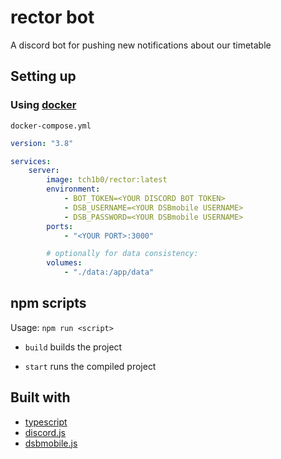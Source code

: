 # rector bot

A discord bot for pushing new notifications about our timetable

## Setting up

### Using [docker](https://docker.com)

`docker-compose.yml`

```yml
version: "3.8"

services:
    server:
        image: tch1b0/rector:latest
        environment:
            - BOT_TOKEN=<YOUR DISCORD BOT TOKEN>
            - DSB_USERNAME=<YOUR DSBmobile USERNAME>
            - DSB_PASSWORD=<YOUR DSBmobile USERNAME>
        ports:
            - "<YOUR PORT>:3000"

        # optionally for data consistency:
        volumes:
            - "./data:/app/data"
```

## npm scripts

Usage: `npm run <script>`

-   `build`
    builds the project

-   `start`
    runs the compiled project

## Built with

-   [typescript](https://www.typescriptlang.org/)
-   [discord.js](https://discord.js.org/)
-   [dsbmobile.js](https://github.com/Tch1b0/dsbmobile.js)
